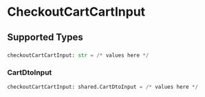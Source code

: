 # CheckoutCartCartInput


## Supported Types

### 

```python
checkoutCartCartInput: str = /* values here */
```

### CartDtoInput

```python
checkoutCartCartInput: shared.CartDtoInput = /* values here */
```

